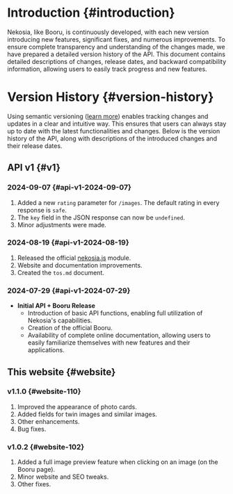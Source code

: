 [//]: # (Title: Changelog - Nekosia API Docs)
[//]: # (Description: Detailed version history of Nekosia API, including updates, new features, and compatibility notes.)
[//]: # (Tags: changelog, changelogs, nekosia changelog, nekosia api changelog, nekosia api version history, nekosia version history, nekosia api docs changelog, version history, api updates, nekosia updates)
[//]: # (Canonical: changelog)
[//]: # (Creation date: 2024-07-29)
[//]: # (Last update: 2024-08-31)
[//]: # (Contributors: Sefinek)

# Introduction {#introduction}
Nekosia, like Booru, is continuously developed, with each new version introducing new features, significant fixes, and numerous improvements.
To ensure complete transparency and understanding of the changes made, we have prepared a detailed version history of the API.
This document contains detailed descriptions of changes, release dates, and backward compatibility information, allowing users to easily track progress and new features.

# Version History {#version-history}
Using semantic versioning ([learn more](https://nekosia.cat/documentation?page=introduction)) enables tracking changes and updates in a clear and intuitive way.
This ensures that users can always stay up to date with the latest functionalities and changes.
Below is the version history of the API, along with descriptions of the introduced changes and their release dates.


## API v1 {#v1}

### 2024-09-07 {#api-v1-2024-09-07}
1. Added a new `rating` parameter for `/images`. The default rating in every response is `safe`.
2. The `key` field in the JSON response can now be `undefined`.
3. Minor adjustments were made.

### 2024-08-19 {#api-v1-2024-08-19}
1. Released the official [nekosia.js](https://www.npmjs.com/package/nekosia.js) module.
2. Website and documentation improvements.
3. Created the `tos.md` document.

### 2024-07-29 {#api-v1-2024-07-29}
- **Initial API + Booru Release**
  - Introduction of basic API functions, enabling full utilization of Nekosia's capabilities.
  - Creation of the official Booru.
  - Availability of complete online documentation, allowing users to easily familiarize themselves with new features and their applications.


## This website {#website}

### v1.1.0 {#website-110}
1. Improved the appearance of photo cards.
2. Added fields for twin images and similar images.
3. Other enhancements.
4. Bug fixes.

### v1.0.2 {#website-102}
1. Added a full image preview feature when clicking on an image (on the Booru page).
2. Minor website and SEO tweaks.
3. Other fixes.
